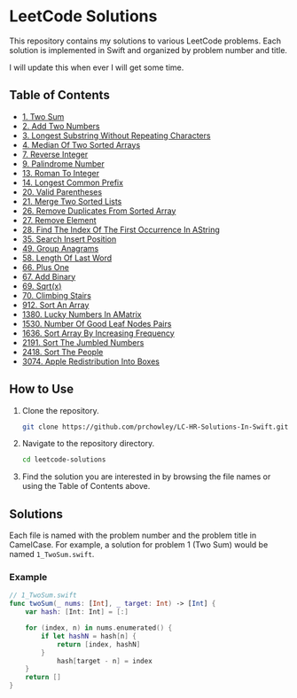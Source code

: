 # LeetCode Solutions

This repository contains my solutions to various LeetCode problems. Each solution is implemented in Swift and organized by problem number and title.

I will update this when ever I will get some time.

## Table of Contents

<!-- TOC start -->
- [1. Two Sum](./Leetcode/1_TwoSum.swift)
- [2. Add Two Numbers](./Leetcode/2_AddTwoNumbers.swift)
- [3. Longest Substring Without Repeating Characters](./Leetcode/3_LongestSubstringWithoutRepeatingCharacters.swift)
- [4. Median Of Two Sorted Arrays](./Leetcode/4_MedianOfTwoSortedArrays.swift)
- [7. Reverse Integer](./Leetcode/7_ReverseInteger.swift)
- [9. Palindrome Number](./Leetcode/9_PalindromeNumber.swift)
- [13. Roman To Integer](./Leetcode/13_RomanToInteger.swift)
- [14. Longest Common Prefix](./Leetcode/14_LongestCommonPrefix.swift)
- [20. Valid Parentheses](./Leetcode/20_ValidParentheses.swift)
- [21. Merge Two Sorted Lists](./Leetcode/21_MergeTwoSortedLists.swift)
- [26. Remove Duplicates From Sorted Array](./Leetcode/26_RemoveDuplicatesFromSortedArray.swift)
- [27. Remove Element](./Leetcode/27_RemoveElement.swift)
- [28. Find The Index Of The First Occurrence In AString](./Leetcode/28_FindTheIndexOfTheFirstOccurrenceInAString.swift)
- [35. Search Insert Position](./Leetcode/35_SearchInsertPosition.swift)
- [49. Group Anagrams](./Leetcode/49_GroupAnagrams.swift)
- [58. Length Of Last Word](./Leetcode/58_LengthOfLastWord.swift)
- [66. Plus One](./Leetcode/66_PlusOne.swift)
- [67. Add Binary](./Leetcode/67_AddBinary.swift)
- [69. Sqrt(x)](./Leetcode/69_Sqrt(x).swift)
- [70. Climbing Stairs](./Leetcode/70_ClimbingStairs.swift)
- [912. Sort An Array](./Leetcode/912_SortAnArray.swift)
- [1380. Lucky Numbers In AMatrix](./Leetcode/1380_LuckyNumbersInAMatrix.swift)
- [1530. Number Of Good Leaf Nodes Pairs](./Leetcode/1530_NumberOfGoodLeafNodesPairs.swift)
- [1636. Sort Array By Increasing Frequency](./Leetcode/1636_SortArrayByIncreasingFrequency.swift)
- [2191. Sort The Jumbled Numbers](./Leetcode/2191_SortTheJumbledNumbers.swift)
- [2418. Sort The People](./Leetcode/2418_SortThePeople.swift)
- [3074. Apple Redistribution Into Boxes](./Leetcode/3074_AppleRedistributionIntoBoxes.swift)
<!-- TOC end -->

## How to Use

1. Clone the repository.
    ```sh
    git clone https://github.com/prchowley/LC-HR-Solutions-In-Swift.git
    ```
2. Navigate to the repository directory.
    ```sh
    cd leetcode-solutions
    ```
3. Find the solution you are interested in by browsing the file names or using the Table of Contents above.

## Solutions

Each file is named with the problem number and the problem title in CamelCase. For example, a solution for problem 1 (Two Sum) would be named `1_TwoSum.swift`.

### Example

```swift
// 1_TwoSum.swift
func twoSum(_ nums: [Int], _ target: Int) -> [Int] {
    var hash: [Int: Int] = [:]

    for (index, n) in nums.enumerated() {
        if let hashN = hash[n] {
            return [index, hashN]
        }
            hash[target - n] = index
    }
    return []
}
